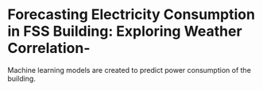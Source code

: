 # Forecasting Electricity Consumption in FSS Building: Exploring Weather Correlation-
Machine learning models are created to predict power consumption of the building. 
